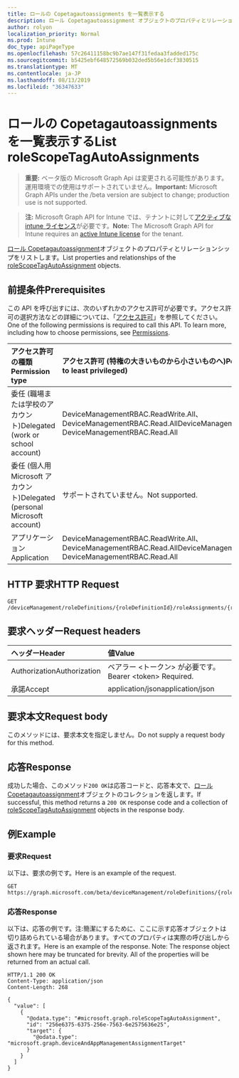 ```yaml
---
title: ロールの Copetagautoassignments を一覧表示する
description: ロール Copetagautoassignment オブジェクトのプロパティとリレーションシップをリストします。
author: rolyon
localization_priority: Normal
ms.prod: Intune
doc_type: apiPageType
ms.openlocfilehash: 57c26411158bc9b7ae147f31fedaa3fadded175c
ms.sourcegitcommit: b5425ebf648572569b032ded5b56e1dcf3830515
ms.translationtype: MT
ms.contentlocale: ja-JP
ms.lasthandoff: 08/13/2019
ms.locfileid: "36347633"
---
```

# <a name="list-rolescopetagautoassignments"></a><span data-ttu-id="97944-103">ロールの Copetagautoassignments を一覧表示する</span><span class="sxs-lookup"><span data-stu-id="97944-103">List roleScopeTagAutoAssignments</span></span>

> <span data-ttu-id="97944-104">**重要:** ベータ版の Microsoft Graph Api は変更される可能性があります。運用環境での使用はサポートされていません。</span><span class="sxs-lookup"><span data-stu-id="97944-104">**Important:** Microsoft Graph APIs under the /beta version are subject to change; production use is not supported.</span></span>

> <span data-ttu-id="97944-105">**注:** Microsoft Graph API for Intune では、テナントに対して[アクティブな intune ライセンス](https://go.microsoft.com/fwlink/?linkid=839381)が必要です。</span><span class="sxs-lookup"><span data-stu-id="97944-105">**Note:** The Microsoft Graph API for Intune requires an [active Intune license](https://go.microsoft.com/fwlink/?linkid=839381) for the tenant.</span></span>

<span data-ttu-id="97944-106">[ロール Copetagautoassignment](../resources/intune-rbac-rolescopetagautoassignment.md)オブジェクトのプロパティとリレーションシップをリストします。</span><span class="sxs-lookup"><span data-stu-id="97944-106">List properties and relationships of the [roleScopeTagAutoAssignment](../resources/intune-rbac-rolescopetagautoassignment.md) objects.</span></span>

## <a name="prerequisites"></a><span data-ttu-id="97944-107">前提条件</span><span class="sxs-lookup"><span data-stu-id="97944-107">Prerequisites</span></span>
<span data-ttu-id="97944-p101">この API を呼び出すには、次のいずれかのアクセス許可が必要です。アクセス許可の選択方法などの詳細については、「[アクセス許可](/graph/permissions-reference)」を参照してください。</span><span class="sxs-lookup"><span data-stu-id="97944-p101">One of the following permissions is required to call this API. To learn more, including how to choose permissions, see [Permissions](/graph/permissions-reference).</span></span>

|<span data-ttu-id="97944-110">アクセス許可の種類</span><span class="sxs-lookup"><span data-stu-id="97944-110">Permission type</span></span>|<span data-ttu-id="97944-111">アクセス許可 (特権の大きいものから小さいものへ)</span><span class="sxs-lookup"><span data-stu-id="97944-111">Permissions (from most to least privileged)</span></span>|
|:---|:---|
|<span data-ttu-id="97944-112">委任 (職場または学校のアカウント)</span><span class="sxs-lookup"><span data-stu-id="97944-112">Delegated (work or school account)</span></span>|<span data-ttu-id="97944-113">DeviceManagementRBAC.ReadWrite.All、DeviceManagementRBAC.Read.All</span><span class="sxs-lookup"><span data-stu-id="97944-113">DeviceManagementRBAC.ReadWrite.All, DeviceManagementRBAC.Read.All</span></span>|
|<span data-ttu-id="97944-114">委任 (個人用 Microsoft アカウント)</span><span class="sxs-lookup"><span data-stu-id="97944-114">Delegated (personal Microsoft account)</span></span>|<span data-ttu-id="97944-115">サポートされていません。</span><span class="sxs-lookup"><span data-stu-id="97944-115">Not supported.</span></span>|
|<span data-ttu-id="97944-116">アプリケーション</span><span class="sxs-lookup"><span data-stu-id="97944-116">Application</span></span>|<span data-ttu-id="97944-117">DeviceManagementRBAC.ReadWrite.All、DeviceManagementRBAC.Read.All</span><span class="sxs-lookup"><span data-stu-id="97944-117">DeviceManagementRBAC.ReadWrite.All, DeviceManagementRBAC.Read.All</span></span>|

## <a name="http-request"></a><span data-ttu-id="97944-118">HTTP 要求</span><span class="sxs-lookup"><span data-stu-id="97944-118">HTTP Request</span></span>
<!-- {
  "blockType": "ignored"
}
-->
``` http
GET /deviceManagement/roleDefinitions/{roleDefinitionId}/roleAssignments/{roleAssignmentId}/microsoft.graph.deviceAndAppManagementRoleAssignment/roleScopeTags/{roleScopeTagId}/assignments
```

## <a name="request-headers"></a><span data-ttu-id="97944-119">要求ヘッダー</span><span class="sxs-lookup"><span data-stu-id="97944-119">Request headers</span></span>
|<span data-ttu-id="97944-120">ヘッダー</span><span class="sxs-lookup"><span data-stu-id="97944-120">Header</span></span>|<span data-ttu-id="97944-121">値</span><span class="sxs-lookup"><span data-stu-id="97944-121">Value</span></span>|
|:---|:---|
|<span data-ttu-id="97944-122">Authorization</span><span class="sxs-lookup"><span data-stu-id="97944-122">Authorization</span></span>|<span data-ttu-id="97944-123">ベアラー &lt;トークン&gt; が必要です。</span><span class="sxs-lookup"><span data-stu-id="97944-123">Bearer &lt;token&gt; Required.</span></span>|
|<span data-ttu-id="97944-124">承諾</span><span class="sxs-lookup"><span data-stu-id="97944-124">Accept</span></span>|<span data-ttu-id="97944-125">application/json</span><span class="sxs-lookup"><span data-stu-id="97944-125">application/json</span></span>|

## <a name="request-body"></a><span data-ttu-id="97944-126">要求本文</span><span class="sxs-lookup"><span data-stu-id="97944-126">Request body</span></span>
<span data-ttu-id="97944-127">このメソッドには、要求本文を指定しません。</span><span class="sxs-lookup"><span data-stu-id="97944-127">Do not supply a request body for this method.</span></span>

## <a name="response"></a><span data-ttu-id="97944-128">応答</span><span class="sxs-lookup"><span data-stu-id="97944-128">Response</span></span>
<span data-ttu-id="97944-129">成功した場合、このメソッド`200 OK`は応答コードと、応答本文で、[ロール Copetagautoassignment](../resources/intune-rbac-rolescopetagautoassignment.md)オブジェクトのコレクションを返します。</span><span class="sxs-lookup"><span data-stu-id="97944-129">If successful, this method returns a `200 OK` response code and a collection of [roleScopeTagAutoAssignment](../resources/intune-rbac-rolescopetagautoassignment.md) objects in the response body.</span></span>

## <a name="example"></a><span data-ttu-id="97944-130">例</span><span class="sxs-lookup"><span data-stu-id="97944-130">Example</span></span>

### <a name="request"></a><span data-ttu-id="97944-131">要求</span><span class="sxs-lookup"><span data-stu-id="97944-131">Request</span></span>
<span data-ttu-id="97944-132">以下は、要求の例です。</span><span class="sxs-lookup"><span data-stu-id="97944-132">Here is an example of the request.</span></span>
``` http
GET https://graph.microsoft.com/beta/deviceManagement/roleDefinitions/{roleDefinitionId}/roleAssignments/{roleAssignmentId}/microsoft.graph.deviceAndAppManagementRoleAssignment/roleScopeTags/{roleScopeTagId}/assignments
```

### <a name="response"></a><span data-ttu-id="97944-133">応答</span><span class="sxs-lookup"><span data-stu-id="97944-133">Response</span></span>
<span data-ttu-id="97944-p102">以下は、応答の例です。注:簡潔にするために、ここに示す応答オブジェクトは切り詰められている場合があります。すべてのプロパティは実際の呼び出しから返されます。</span><span class="sxs-lookup"><span data-stu-id="97944-p102">Here is an example of the response. Note: The response object shown here may be truncated for brevity. All of the properties will be returned from an actual call.</span></span>
``` http
HTTP/1.1 200 OK
Content-Type: application/json
Content-Length: 268

{
  "value": [
    {
      "@odata.type": "#microsoft.graph.roleScopeTagAutoAssignment",
      "id": "256e6375-6375-256e-7563-6e2575636e25",
      "target": {
        "@odata.type": "microsoft.graph.deviceAndAppManagementAssignmentTarget"
      }
    }
  ]
}
```







